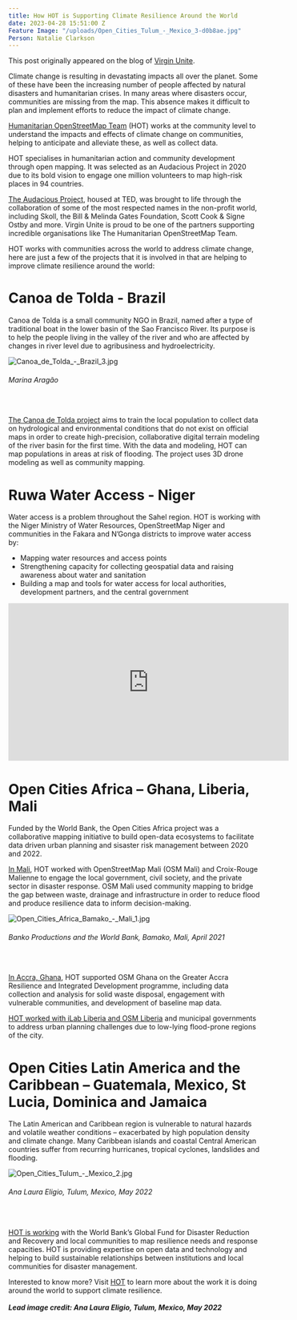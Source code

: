 ```yaml
---
title: How HOT is Supporting Climate Resilience Around the World
date: 2023-04-28 15:51:00 Z
Feature Image: "/uploads/Open_Cities_Tulum_-_Mexico_3-d0b8ae.jpg"
Person: Natalie Clarkson
---
```


This post originally appeared on the blog of [Virgin Unite](https://www.virgin.com/virgin-unite/latest/how-hot-is-supporting-climate-resilience-around-the-world).

Climate change is resulting in devastating impacts all over the planet. Some of these have been the increasing number of people affected by natural disasters and humanitarian crises. In many areas where disasters occur, communities are missing from the map. This absence makes it difficult to plan and implement efforts to reduce the impact of climate change.  

[Humanitarian OpenStreetMap Team](https://www.hotosm.org/) (HOT) works at the community level to understand the impacts and effects of climate change on communities, helping to anticipate and alleviate these, as well as collect data. 

HOT specialises in humanitarian action and community development through open mapping. It was selected as an Audacious Project in 2020 due to its bold vision to engage one million volunteers to map high-risk places in 94 countries.  

[The Audacious Project](https://www.audaciousproject.org/), housed at TED, was brought to life through the collaboration of some of the most respected names in the non-profit world, including Skoll, the Bill & Melinda Gates Foundation, Scott Cook & Signe Ostby and more. Virgin Unite is proud to be one of the partners supporting incredible organisations like The Humanitarian OpenStreetMap Team.  

HOT works with communities across the world to address climate change, here are just a few of the projects that it is involved in that are helping to improve climate resilience around the world:

# Canoa de Tolda - Brazil

Canoa de Tolda is a small community NGO in Brazil, named after a type of traditional boat in the lower basin of the Sao Francisco River. Its purpose is to help the people living in the valley of the river and who are affected by changes in river level due to agribusiness and hydroelectricity.

![Canoa_de_Tolda_-_Brazil_3.jpg](/uploads/Canoa_de_Tolda_-_Brazil_3.jpg)
<figcaption align = "left"><h6>Marina Aragão</h6></figcaption>
<br>

[The Canoa de Tolda project](https://stories.hotosm.org/canoa-de-tolda-e/index.html) aims to train the local population to collect data on hydrological and environmental conditions that do not exist on official maps in order to create high-precision, collaborative digital terrain modeling of the river basin for the first time. With the data and modeling, HOT can map populations in areas at risk of flooding. The project uses 3D drone modeling as well as community mapping.

# Ruwa Water Access - Niger

Water access is a problem throughout the Sahel region. HOT is working with the Niger Ministry of Water Resources, OpenStreetMap Niger and communities in the Fakara and N’Gonga districts to improve water access by:

* Mapping water resources and access points
* Strengthening capacity for collecting geospatial data and raising awareness about water and sanitation
* Building a map and tools for water access for local authorities, development partners, and the central government

<iframe width="560" height="315" src="https://www.youtube.com/embed/Rl49hWQKC38" title="YouTube video player" frameborder="0" allow="accelerometer; autoplay; clipboard-write; encrypted-media; gyroscope; picture-in-picture; web-share" allowfullscreen></iframe>

# Open Cities Africa – Ghana, Liberia, Mali

Funded by the World Bank, the Open Cities Africa project was a collaborative mapping initiative to build open-data ecosystems to facilitate data driven urban planning and sisaster risk management between 2020 and 2022.

[In Mali](https://www.hotosm.org/updates/open-cities-africa-bamako-community-mapping-for-a-resilient-bamako/), HOT worked with OpenStreetMap Mali (OSM Mali) and Croix-Rouge Malienne to engage the local government, civil society, and the private sector in disaster response. OSM Mali used community mapping to bridge the gap between waste, drainage and infrastructure in order to reduce flood and produce resilience data to inform decision-making.

![Open_Cities_Africa_Bamako_-_Mali_1.jpg](/uploads/Open_Cities_Africa_Bamako_-_Mali_1.jpg)
<figcaption align = "left"><h6>Banko Productions and the World Bank, Bamako, Mali, April 2021</h6></figcaption>
<br>

[In Accra, Ghana](https://www.hotosm.org/projects/open-cities-africa-accra-city-project-ghana/), HOT supported OSM Ghana on the Greater Accra Resilience and Integrated Development programme, including data collection and analysis for solid waste disposal, engagement with vulnerable communities, and development of baseline map data.

[HOT worked with iLab Liberia and OSM Liberia](https://www.hotosm.org/projects/open-cities-africa-monrovia-city-project-liberia/) and municipal governments to address urban planning challenges due to low-lying flood-prone regions of the city.

# Open Cities Latin America and the Caribbean – Guatemala, Mexico, St Lucia, Dominica and Jamaica

The Latin American and Caribbean region is vulnerable to natural hazards and volatile weather conditions – exacerbated by high population density and climate change. Many Caribbean islands and coastal Central American countries suffer from recurring hurricanes, tropical cyclones, landslides and flooding.

![Open_Cities_Tulum_-_Mexico_2.jpg](/uploads/Open_Cities_Tulum_-_Mexico_2.jpg)
<figcaption align = "left"><h6>Ana Laura Eligio, Tulum, Mexico, May 2022</h6></figcaption>
<br>

[HOT is working](https://www.hotosm.org/projects/open-data-for-resilience-and-risk-management-initiative-open-cities-latin-america-and-caribbean-lac/) with the World Bank’s Global Fund for Disaster Reduction and Recovery and local communities to map resilience needs and response capacities. HOT is providing expertise on open data and technology and helping to build sustainable relationships between institutions and local communities for disaster management.

Interested to know more? Visit [HOT](https://www.hotosm.org/) to learn more about the work it is doing around the world to support climate resilience.
<br>
<br>
***Lead image credit: Ana Laura Eligio, Tulum, Mexico, May 2022***